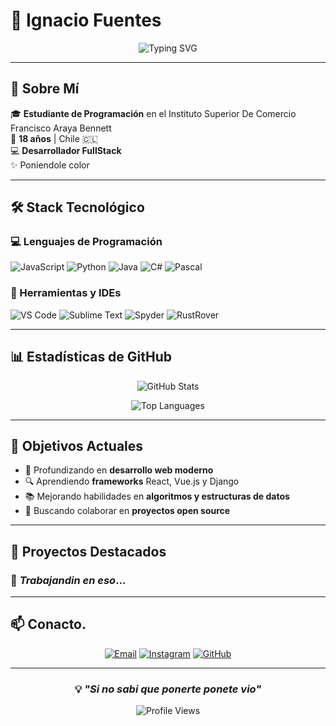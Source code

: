 # 👋  Ignacio Fuentes

<div align="center">
  
![Typing SVG](https://readme-typing-svg.demolab.com?font=Fira+Code&size=24&duration=3000&pause=1000&color=36BCF7&center=true&vCenter=true&width=600&lines=Estudiante+de+Programación;Desarrollador+FullStack;)

</div>

---

## 🚀 Sobre Mí

🎓 **Estudiante de Programación** en el Instituto Superior De Comercio Francisco Araya Bennett  
📍 **18 años** | Chile 🇨🇱  
💻 **Desarrollador FullStack**   
✨ Poniendole color

---

## 🛠️ Stack Tecnológico

### 💻 Lenguajes de Programación
![JavaScript](https://img.shields.io/badge/JavaScript-F7DF1E?style=for-the-badge&logo=javascript&logoColor=black)
![Python](https://img.shields.io/badge/Python-3776AB?style=for-the-badge&logo=python&logoColor=white)
![Java](https://img.shields.io/badge/Java-ED8B00?style=for-the-badge&logo=openjdk&logoColor=white)
![C#](https://img.shields.io/badge/C%23-239120?style=for-the-badge&logo=c-sharp&logoColor=white)
![Pascal](https://img.shields.io/badge/Pascal-000000?style=for-the-badge&logo=delphi&logoColor=white)

### 🔧 Herramientas y IDEs
![VS Code](https://img.shields.io/badge/VS%20Code-007ACC?style=for-the-badge&logo=visual-studio-code&logoColor=white)
![Sublime Text](https://img.shields.io/badge/Sublime%20Text-FF9800?style=for-the-badge&logo=sublime-text&logoColor=white)
![Spyder](https://img.shields.io/badge/Spyder-FF0000?style=for-the-badge&logo=spyder%20ide&logoColor=white)
![RustRover](https://img.shields.io/badge/RustRover-000000?style=for-the-badge&logo=jetbrains&logoColor=white)

---

## 📊 Estadísticas de GitHub

<div align="center">
  
![GitHub Stats](https://github-readme-stats.vercel.app/api?username=kripinnn&show_icons=true&theme=tokyonight&count_private=true&hide_border=true&bg_color=0D1117)

![Top Languages](https://github-readme-stats.vercel.app/api/top-langs/?username=kripinnn&layout=compact&theme=tokyonight&hide_border=true&bg_color=0D1117)

</div>

---

## 🎯 Objetivos Actuales

- 🌱 Profundizando en **desarrollo web moderno**
- 🔍 Aprendiendo **frameworks** React, Vue.js y Django
- 📚 Mejorando habilidades en **algoritmos y estructuras de datos**
- 🤝 Buscando colaborar en **proyectos open source**

---

## 💼 Proyectos Destacados

### 🚧 *Trabajandin en eso*...

---

## 📫 Conacto.

<div align="center">

[![Email](https://img.shields.io/badge/Email-D14836?style=for-the-badge&logo=gmail&logoColor=white)](mailto:kripii.jpg@gmail.com)
[![Instagram](https://img.shields.io/badge/Instagram-E4405F?style=for-the-badge&logo=instagram&logoColor=white)](https://instagram.com/exojv.kss)
[![GitHub](https://img.shields.io/badge/GitHub-100000?style=for-the-badge&logo=github&logoColor=white)](https://github.com/kripinnn)

</div>

---

<div align="center">
  
### 💡 *"Si no sabi que ponerte ponete vio"*

![Profile Views](https://komarev.com/ghpvc/?username=kripinnn&color=blueviolet&style=for-the-badge)

</div>
